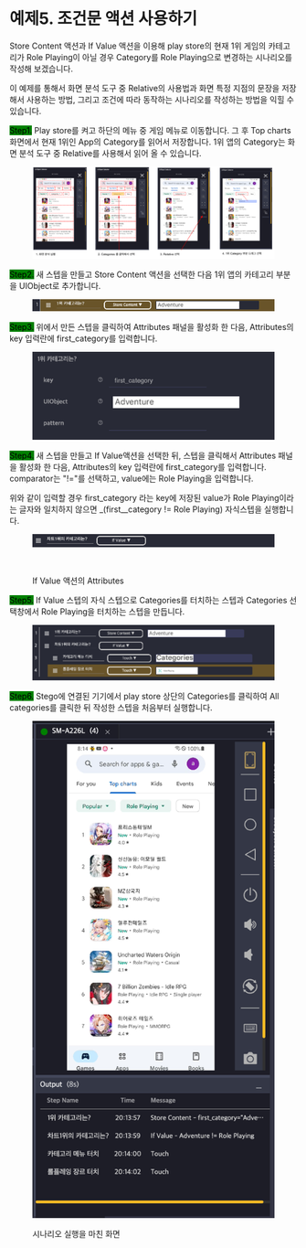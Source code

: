 # 예제5. 조건문 액션 사용하기

Store Content 액션과 If Value 액션을 이용해 play store의 현재 1위 게임의 카테고리가 Role Playing이 아닐 경우 Category를 Role Playing으로 변경하는 시나리오를 작성해 보겠습니다.

이 예제를 통해서 화면 분석 도구 중 Relative의 사용법과 화면 특정 지점의 문장을 저장해서 사용하는 방법, 그리고 조건에 따라 동작하는 시나리오를 작성하는 방법을 익힐 수 있습니다.

<mark style="background-color:green;">Step1.</mark> Play store를 켜고 하단의 메뉴 중 게임 메뉴로 이동합니다. 그 후 Top charts 화면에서 현재 1위인 App의 Category를 읽어서 저장합니다. 1위 앱의 Category는 화면 분석 도구 중 Relative를 사용해서 읽어 올 수 있습니다.

<figure><img src="../.gitbook/assets/image (69).png" alt=""><figcaption></figcaption></figure>

<mark style="background-color:green;">Step2.</mark> 새 스텝을 만들고 Store Content 액션을 선택한 다음 1위 앱의 카테고리 부분을 UIObject로 추가합니다.

<figure><img src="../.gitbook/assets/image (61).png" alt=""><figcaption></figcaption></figure>

<mark style="background-color:green;">Step3.</mark> 위에서 만든 스텝을 클릭하여 Attributes 패널을 활성화 한 다음, Attributes의 key 입력란에 first\_category를 입력합니다.&#x20;

<figure><img src="../.gitbook/assets/image (114).png" alt=""><figcaption></figcaption></figure>

<mark style="background-color:green;">Step4.</mark> 새 스텝을 만들고 If Value액션을 선택한 뒤, 스텝을 클릭해서 Attributes 패널을 활성화 한 다음, Attributes의 key 입력란에 first\_category를 입력합니다. comparator는 "!="를 선택하고, value에는 Role Playing을 입력합니다.

위와 같이 입력할 경우 first\_category 라는 key에 저장된 value가 Role Playing이라는 글자와 일치하지 않으면 _(first\__category != Role Playing) 자식스텝을 실행합니다.

<figure><img src="../.gitbook/assets/image (112).png" alt=""><figcaption></figcaption></figure>

<figure><img src="../.gitbook/assets/스크린샷 2022-09-26 오후 5.55.38.png" alt=""><figcaption><p>If Value 액션의 Attributes</p></figcaption></figure>



<mark style="background-color:green;">Step5.</mark> If Value 스텝의 자식 스텝으로 Categories를 터치하는 스텝과 Categories 선택창에서 Role Playing을 터치하는 스텝을 만듭니다.

<figure><img src="../.gitbook/assets/image (29).png" alt=""><figcaption></figcaption></figure>

<mark style="background-color:green;">Step6.</mark> Stego에 연결된 기기에서 play store 상단의 Categories를 클릭하여 All categories를 클릭한 뒤 작성한 스텝을 처음부터 실행합니다.

<figure><img src="../.gitbook/assets/image (2) (1).png" alt=""><figcaption><p>시나리오 실행을 마친 화면</p></figcaption></figure>

